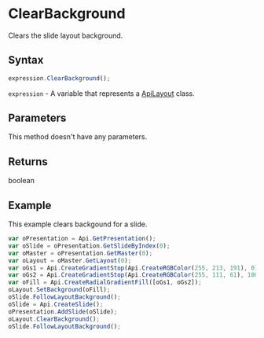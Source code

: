 # ClearBackground

Clears the slide layout background.

## Syntax

```javascript
expression.ClearBackground();
```

`expression` - A variable that represents a [ApiLayout](../ApiLayout.md) class.

## Parameters

This method doesn't have any parameters.

## Returns

boolean

## Example

This example clears backgound for a slide.

```javascript editor-
var oPresentation = Api.GetPresentation();
var oSlide = oPresentation.GetSlideByIndex(0);
var oMaster = oPresentation.GetMaster(0);
var oLayout = oMaster.GetLayout(0);
var oGs1 = Api.CreateGradientStop(Api.CreateRGBColor(255, 213, 191), 0);
var oGs2 = Api.CreateGradientStop(Api.CreateRGBColor(255, 111, 61), 100000);
var oFill = Api.CreateRadialGradientFill([oGs1, oGs2]);
oLayout.SetBackground(oFill);
oSlide.FollowLayoutBackground();
oSlide = Api.CreateSlide();
oPresentation.AddSlide(oSlide);
oLayout.ClearBackground();
oSlide.FollowLayoutBackground();
```
